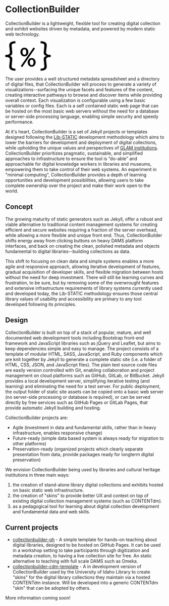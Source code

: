# CollectionBuilder

CollectionBuilder is a lightweight, flexible tool for creating digital collection and exhibit websites driven by metadata, and powered by modern static web technology.

![collectionbuilder icon](images/collectionbuilder2.png)

The user provides a well structured metadata spreadsheet and a directory of digital files, that CollectionBuilder will process to generate a variety of visualizations--surfacing the unique facets and features of the content, creating interactive pathways to browse and discover items while providing overall context. 
Each visualization is configurable using a few basic variables or config files. 
Each is a self contained static web page that can be hosted on the most basic web servers without the need for a database or server-side processing language, enabling simple security and speedy performance. 

At it's heart, CollectionBuilder is a set of Jekyll projects or templates designed following the [Lib-STATIC](https://lib-static.github.io/) development methodology which aims to lower the barriers for development and deployment of digital collections, while upholding the unique values and perspectives of [GLAM institutions](https://en.wikipedia.org/wiki/GLAM_(industry_sector)). 
CollectionBuilder prioritizes pragmatic, sustainable, and simplified approaches to infrastructure to ensure the tool is “do-able” and approachable for digital knowledge workers in libraries and museums, empowering them to take control of their web systems.
An experiment in "minimal computing", CollectionBuilder provides a depth of learning opportunities and development possibilities, allowing users to take complete ownership over the project and make their work open to the world.

## Concept 

The growing maturity of static generators such as Jekyll, offer a robust and viable alternative to traditional content management systems for creating efficient and secure websites requiring a fraction of the server overhead, while allowing a more flexible and unique front end.
Thus, CollectionBuilder shifts energy away from clicking buttons on heavy DAMS platform interfaces, and back on creating the clean, polished metadata and objects fundamental to digital libraries--building collections as data.

This shift to focusing on clean data and simple systems enables a more agile and responsive approach, allowing iterative development of features, gradual acquisition of developer skills, and flexible migration between hosts without the need for deep investment. 
There will still be learning curves and frustration, to be sure, but by removing some of the overwrought features and extensive infrastructure requirements of library systems currently used and developed today, the Lib-STATIC methodology ensures those central library values of usability and accessibility are primary to any tool developed following its principles.

## Design

CollectionBuilder is built on top of a stack of popular, mature, and well documented web development tools including Bootstrap front-end framework and JavaScript libraries such as jQuery and Leaflet, but aims to keep dependencies simple and easy to manage.
The project consists of a template of modular HTML, SASS, JavaScript, and Ruby components which are knit together by Jekyll to generate a complete static site (i.e. a folder of HTML, CSS, JSON, and JavaScript files).
The plain text source code files are easily version controlled with Git, enabling collaboration and project management on cloud platforms such as GitHub, GitLab, or BitBucket.
Jekyll provides a local development server, simplifying iterative testing (and learning) and eliminating the need for a test server.
For public deployment, the output folder of static site assets can be copied onto a basic web server (no server-side processing or database is required), or can be served directly by free services such as GitHub Pages or GitLab Pages, that provide automatic Jekyll building and hosting.

CollectionBuilder projects are:

- Agile (investment in data and fundamental skills, rather than in heavy infrastructure, enables responsive change)
- Future-ready (simple data based system is always ready for migration to other platforms)
- Preservation-ready (organized projects which clearly separate presentation from data, provide packages ready for longterm digital preservation)

We envision CollectionBuilder being used by libraries and cultural heritage institutions in three main ways: 

1. the creation of stand-alone library digital collections and exhibits hosted on basic static web infrastructure.
2. the creation of "skins" to provide better UX and context on top of existing digital collection management systems (such as CONTENTdm).
3. as a pedagogical tool for learning about digital collection development and fundamental data and web skills. 

## Current projects

- [collectionbuilder-gh](https://github.com/CollectionBuilder/collectionbuilder-gh) - A simple template for hands-on teaching about digital libraries, designed to be hosted on GitHub Pages. It can be used in a workshop setting to take participants through digitization and metadata creation, to having a live collection site for free. An static alternative to teaching with full scale DAMS such as Omeka.
- [collectionbuilder-cdm-template](https://github.com/uidaholib/collectionbuilder-cdm-template) - A in development version of CollectionBuilder used by the University of Idaho Library to create "skins" for the digital library collections they maintain via a hosted CONTENTdm instance. Will be developed into a generic CONTENTdm "skin" that can be adopted by others. 

More information coming soon!
